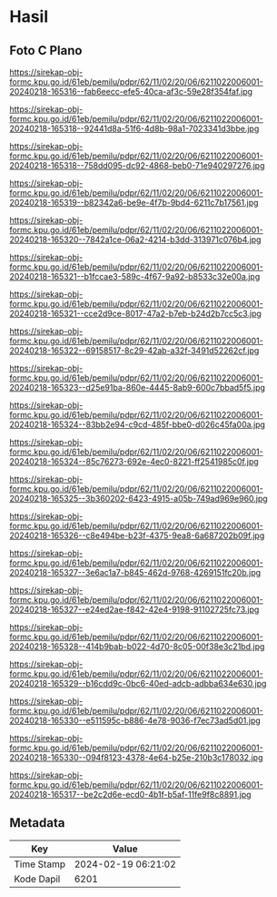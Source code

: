 # Hasil

## Foto C Plano

https://sirekap-obj-formc.kpu.go.id/61eb/pemilu/pdpr/62/11/02/20/06/6211022006001-20240218-165316--fab6eecc-efe5-40ca-af3c-59e28f354faf.jpg

https://sirekap-obj-formc.kpu.go.id/61eb/pemilu/pdpr/62/11/02/20/06/6211022006001-20240218-165318--92441d8a-51f6-4d8b-98a1-7023341d3bbe.jpg

https://sirekap-obj-formc.kpu.go.id/61eb/pemilu/pdpr/62/11/02/20/06/6211022006001-20240218-165318--758dd095-dc92-4868-beb0-71e940297276.jpg

https://sirekap-obj-formc.kpu.go.id/61eb/pemilu/pdpr/62/11/02/20/06/6211022006001-20240218-165319--b82342a6-be9e-4f7b-9bd4-6211c7b17561.jpg

https://sirekap-obj-formc.kpu.go.id/61eb/pemilu/pdpr/62/11/02/20/06/6211022006001-20240218-165320--7842a1ce-06a2-4214-b3dd-313971c076b4.jpg

https://sirekap-obj-formc.kpu.go.id/61eb/pemilu/pdpr/62/11/02/20/06/6211022006001-20240218-165321--b1fccae3-589c-4f67-9a92-b8533c32e00a.jpg

https://sirekap-obj-formc.kpu.go.id/61eb/pemilu/pdpr/62/11/02/20/06/6211022006001-20240218-165321--cce2d9ce-8017-47a2-b7eb-b24d2b7cc5c3.jpg

https://sirekap-obj-formc.kpu.go.id/61eb/pemilu/pdpr/62/11/02/20/06/6211022006001-20240218-165322--69158517-8c29-42ab-a32f-3491d52262cf.jpg

https://sirekap-obj-formc.kpu.go.id/61eb/pemilu/pdpr/62/11/02/20/06/6211022006001-20240218-165323--d25e91ba-860e-4445-8ab9-600c7bbad5f5.jpg

https://sirekap-obj-formc.kpu.go.id/61eb/pemilu/pdpr/62/11/02/20/06/6211022006001-20240218-165324--83bb2e94-c9cd-485f-bbe0-d026c45fa00a.jpg

https://sirekap-obj-formc.kpu.go.id/61eb/pemilu/pdpr/62/11/02/20/06/6211022006001-20240218-165324--85c76273-692e-4ec0-8221-ff2541985c0f.jpg

https://sirekap-obj-formc.kpu.go.id/61eb/pemilu/pdpr/62/11/02/20/06/6211022006001-20240218-165325--3b360202-6423-4915-a05b-749ad969e960.jpg

https://sirekap-obj-formc.kpu.go.id/61eb/pemilu/pdpr/62/11/02/20/06/6211022006001-20240218-165326--c8e494be-b23f-4375-9ea8-6a687202b09f.jpg

https://sirekap-obj-formc.kpu.go.id/61eb/pemilu/pdpr/62/11/02/20/06/6211022006001-20240218-165327--3e6ac1a7-b845-462d-9768-4269151fc20b.jpg

https://sirekap-obj-formc.kpu.go.id/61eb/pemilu/pdpr/62/11/02/20/06/6211022006001-20240218-165327--e24ed2ae-f842-42e4-9198-91102725fc73.jpg

https://sirekap-obj-formc.kpu.go.id/61eb/pemilu/pdpr/62/11/02/20/06/6211022006001-20240218-165328--414b9bab-b022-4d70-8c05-00f38e3c21bd.jpg

https://sirekap-obj-formc.kpu.go.id/61eb/pemilu/pdpr/62/11/02/20/06/6211022006001-20240218-165329--b16cdd9c-0bc6-40ed-adcb-adbba634e630.jpg

https://sirekap-obj-formc.kpu.go.id/61eb/pemilu/pdpr/62/11/02/20/06/6211022006001-20240218-165330--e511595c-b886-4e78-9036-f7ec73ad5d01.jpg

https://sirekap-obj-formc.kpu.go.id/61eb/pemilu/pdpr/62/11/02/20/06/6211022006001-20240218-165330--094f8123-4378-4e64-b25e-210b3c178032.jpg

https://sirekap-obj-formc.kpu.go.id/61eb/pemilu/pdpr/62/11/02/20/06/6211022006001-20240218-165317--be2c2d6e-ecd0-4b1f-b5af-11fe9f8c8891.jpg


## Metadata

| Key        | Value               |
| ---------- | ------------------- |
| Time Stamp | 2024-02-19 06:21:02 |
| Kode Dapil | 6201                |



